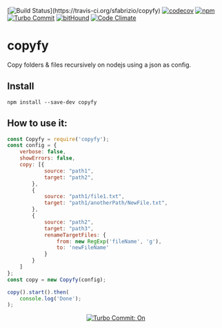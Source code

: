 [![Build Status](https://travis-ci.org/sfabrizio/copyfy.svg?)](https://travis-ci.org/sfabrizio/copyfy)
[![codecov](https://codecov.io/gh/sfabrizio/copyfy/branch/master/graph/badge.svg)](https://codecov.io/gh/sfabrizio/copyfy)
[![npm](https://img.shields.io/npm/v/copyfy.svg?style=flat)](https://www.npmjs.com/package/copyfy)
[![Turbo Commit](https://img.shields.io/badge/Turbo_Commit-on-3DD1F2.svg)](https://github.com/labs-js/turbo-git/blob/master/CONVENTION.md)
[![bitHound](https://www.bithound.io/github/sfabrizio/copyfy/badges/score.svg)](https://www.bithound.io/github/sfabrizio/copyfy)
[![Code Climate](https://codeclimate.com/github/sfabrizio/copyfy/badges/gpa.svg)](https://codeclimate.com/github/sfabrizio/copyfy)

# copyfy

Copy folders & files recursively on nodejs using a json as config.

## Install
```
npm install --save-dev copyfy
```


## How to use it:

```javascript
const Copyfy = require('copyfy');
const config = {
    verbose: false,
    showErrors: false,
    copy: [{
            source: "path1",
            target: "path2",
        },
        {
            source: "path1/file1.txt",
            target: "path1/anotherPath/NewFile.txt",
        },
        {
            source: "path2",
            target: "path3",
            renameTargetFiles: {
                from: new RegExp('fileName', 'g'),
                to: 'newFileName'
            }
        }
    ]
};
const copy = new Copyfy(config);

copy().start().then(
    console.log('Done');
);

```

<p align="center">
  <a href="https://github.com/labs-js/turbo-git/blob/develop/README.md"><img src="https://img.shields.io/badge/Turbo_Commit-on-3DD1F2.svg" alt="Turbo Commit: On"/></a>
</p>
